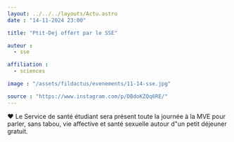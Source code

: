 ```yaml
---
layout: ../../../layouts/Actu.astro
date : "14-11-2024 23:00"

title: "Ptit-Dej offert par le SSE"

auteur :
  - sse

affiliation :
  - sciences

image : "/assets/fildactus/evenements/11-14-sse.jpg"

source : "https://www.instagram.com/p/DBdoKZQq6RE/"
---
```


❤ Le Service de santé étudiant sera présent toute la journée à la MVE pour parler, sans tabou, vie affective et santé sexuelle autour d"un petit déjeuner gratuit.
